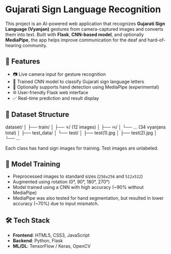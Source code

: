 # Gujarati Sign Language Recognition

This project is an AI-powered web application that recognizes **Gujarati Sign Language (Vyanjan)** gestures from camera-captured images and converts them into text. Built with **Flask**, **CNN-based model**, and optionally **MediaPipe**, the app helps improve communication for the deaf and hard-of-hearing community.


## 🚀 Features

- 📷 Live camera input for gesture recognition
- 🤖 Trained CNN model to classify Gujarati sign language letters
- 🧠 Optionally supports hand detection using MediaPipe (experimental)
- 🌐 User-friendly Flask web interface
- ✅ Real-time prediction and result display


## 🧪 Dataset Structure

dataset/ │ ├── train/ │ ├── ક/ (12 images) │ ├── ખ/ │ └── ... (34 vyanjans total) │ ├── test_data/ │ └── test/ │ ├── test(1).jpg │ ├── test(2).jpg │ └── ...


Each class has hand sign images for training. Test images are unlabeled.


## 🧠 Model Training

- Preprocessed images to standard sizes (`256x256` and `512x512`)
- Augmented using rotation (0°, 90°, 180°, 270°)
- Model trained using a CNN with high accuracy (~90% without MediaPipe)
- MediaPipe was also tested for hand segmentation, but resulted in lower accuracy (~70%) due to input mismatch.


## 🛠️ Tech Stack

- **Frontend**: HTML5, CSS3, JavaScript
- **Backend**: Python, Flask
- **ML/DL**: TensorFlow / Keras, OpenCV

